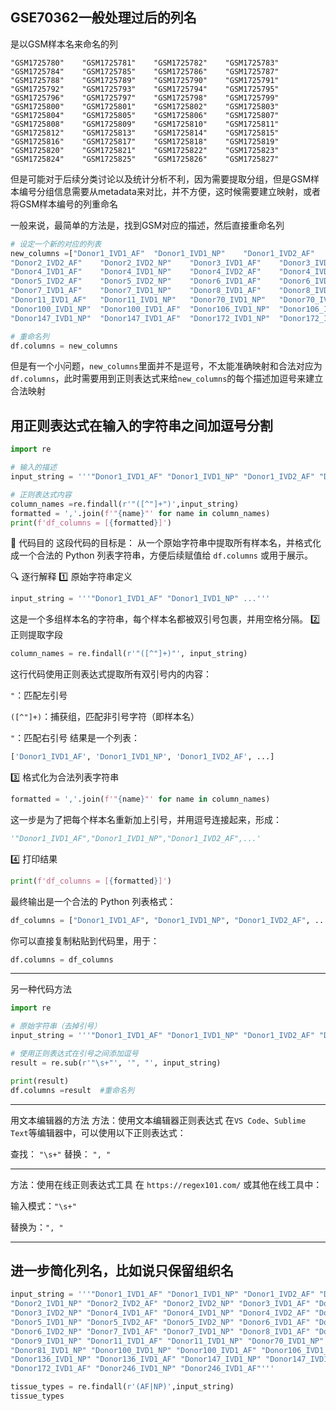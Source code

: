 ## GSE70362一般处理过后的列名
是以GSM样本名来命名的列
```text
"GSM1725780"	"GSM1725781"	"GSM1725782"	"GSM1725783"	"GSM1725784"	"GSM1725785"	"GSM1725786"	"GSM1725787"
"GSM1725788"	"GSM1725789"	"GSM1725790"	"GSM1725791"	"GSM1725792"	"GSM1725793"	"GSM1725794"	"GSM1725795"
"GSM1725796"	"GSM1725797"	"GSM1725798"	"GSM1725799"	"GSM1725800"	"GSM1725801"	"GSM1725802"	"GSM1725803"
"GSM1725804"	"GSM1725805"	"GSM1725806"	"GSM1725807"	"GSM1725808"	"GSM1725809"	"GSM1725810"	"GSM1725811"
"GSM1725812"	"GSM1725813"	"GSM1725814"	"GSM1725815"	"GSM1725816"	"GSM1725817"	"GSM1725818"	"GSM1725819"
"GSM1725820"	"GSM1725821"	"GSM1725822"	"GSM1725823"	"GSM1725824"	"GSM1725825"	"GSM1725826"	"GSM1725827"
```

但是可能对于后续分类讨论以及统计分析不利，因为需要提取分组，但是GSM样本编号分组信息需要从metadata来对比，并不方便，这时候需要建立映射，或者将GSM样本编号的列重命名

一般来说，最简单的方法是，找到GSM对应的描述，然后直接重命名列

```python
# 设定一个新的对应的列表
new_columns =["Donor1_IVD1_AF"	"Donor1_IVD1_NP"	"Donor1_IVD2_AF"	"Donor1_IVD2_NP"	"Donor2_IVD1_AF"	"Donor2_IVD1_NP"
"Donor2_IVD2_AF"	"Donor2_IVD2_NP"	"Donor3_IVD1_AF"	"Donor3_IVD1_NP"	"Donor3_IVD2_AF"	"Donor3_IVD2_NP"
"Donor4_IVD1_AF"	"Donor4_IVD1_NP"	"Donor4_IVD2_AF"	"Donor4_IVD2_NP"	"Donor5_IVD1_AF"	"Donor5_IVD1_NP"
"Donor5_IVD2_AF"	"Donor5_IVD2_NP"	"Donor6_IVD1_AF"	"Donor6_IVD1_NP"	"Donor6_IVD2_AF"	"Donor6_IVD2_NP"
"Donor7_IVD1_AF"	"Donor7_IVD1_NP"	"Donor8_IVD1_AF"	"Donor8_IVD1_NP"	"Donor9_IVD1_AF"	"Donor9_IVD1_NP"
"Donor11_IVD1_AF"	"Donor11_IVD1_NP"	"Donor70_IVD1_NP"	"Donor70_IVD1_AF"	"Donor81_IVD1_AF"	"Donor81_IVD1_NP"
"Donor100_IVD1_NP"	"Donor100_IVD1_AF"	"Donor106_IVD1_NP"	"Donor106_IVD1_AF"	"Donor136_IVD1_NP"	"Donor136_IVD1_AF"
"Donor147_IVD1_NP"	"Donor147_IVD1_AF"	"Donor172_IVD1_NP"	"Donor172_IVD1_AF"	"Donor246_IVD1_NP"	"Donor246_IVD1_AF"],

# 重命名列
df.columns = new_columns
```

但是有一个小问题，`new_columns`里面并不是逗号，不太能准确映射和合法对应为`df.columns`，此时需要用到正则表达式来给`new_columns`的每个描述加逗号来建立合法映射

## 用正则表达式在输入的字符串之间加逗号分割
```python
import re

# 输入的描述
input_string = '''"Donor1_IVD1_AF" "Donor1_IVD1_NP" "Donor1_IVD2_AF" "Donor1_IVD2_NP" "Donor2_IVD1_AF" "Donor2_IVD1_NP" "Donor2_IVD2_AF" "Donor2_IVD2_NP" "Donor3_IVD1_AF" "Donor3_IVD1_NP" "Donor3_IVD2_AF" "Donor3_IVD2_NP" "Donor4_IVD1_AF" "Donor4_IVD1_NP" "Donor4_IVD2_AF" "Donor4_IVD2_NP" "Donor5_IVD1_AF" "Donor5_IVD1_NP" "Donor5_IVD2_AF" "Donor5_IVD2_NP" "Donor6_IVD1_AF" "Donor6_IVD1_NP" "Donor6_IVD2_AF" "Donor6_IVD2_NP" "Donor7_IVD1_AF" "Donor7_IVD1_NP" "Donor8_IVD1_AF" "Donor8_IVD1_NP" "Donor9_IVD1_AF" "Donor9_IVD1_NP" "Donor11_IVD1_AF" "Donor11_IVD1_NP" "Donor70_IVD1_NP" "Donor70_IVD1_AF" "Donor81_IVD1_AF" "Donor81_IVD1_NP" "Donor100_IVD1_NP" "Donor100_IVD1_AF" "Donor106_IVD1_NP" "Donor106_IVD1_AF" "Donor136_IVD1_NP" "Donor136_IVD1_AF" "Donor147_IVD1_NP" "Donor147_IVD1_AF" "Donor172_IVD1_NP" "Donor172_IVD1_AF" "Donor246_IVD1_NP" "Donor246_IVD1_AF"'''

# 正则表达式内容   
column_names =re.findall(r'"([^"]+")',input_string)  
formatted = ','.join(f'"{name}"' for name in column_names)
print(f'df_columns = [{formatted}]')
```

🧠 代码目的
这段代码的目标是： 从一个原始字符串中提取所有样本名，并格式化成一个合法的 Python 列表字符串，方便后续赋值给 `df.columns` 或用于展示。

🔍 逐行解释
1️⃣ 原始字符串定义
```python
input_string = '''"Donor1_IVD1_AF" "Donor1_IVD1_NP" ...'''
```
这是一个多组样本名的字符串，每个样本名都被双引号包裹，并用空格分隔。
2️⃣ 正则提取字段
```python
column_names = re.findall(r'"([^"]+)"', input_string)
```
这行代码使用正则表达式提取所有双引号内的内容：

`"`：匹配左引号

`([^"]+)`：捕获组，匹配非引号字符（即样本名）

`"`：匹配右引号
结果是一个列表：

```python
['Donor1_IVD1_AF', 'Donor1_IVD1_NP', 'Donor1_IVD2_AF', ...]
```
3️⃣ 格式化为合法列表字符串
```python
formatted = ','.join(f'"{name}"' for name in column_names)
```
这一步是为了把每个样本名重新加上引号，并用逗号连接起来，形成：

```python
'"Donor1_IVD1_AF","Donor1_IVD1_NP","Donor1_IVD2_AF",...'
```
4️⃣ 打印结果
```python
print(f'df_columns = [{formatted}]')
```
最终输出是一个合法的 Python 列表格式：

```python
df_columns = ["Donor1_IVD1_AF", "Donor1_IVD1_NP", "Donor1_IVD2_AF", ...]
```
你可以直接复制粘贴到代码里，用于：
```python
df.columns = df_columns
```
---
另一种代码方法
```python
import re

# 原始字符串（去掉引号）
input_string = '''"Donor1_IVD1_AF" "Donor1_IVD1_NP" "Donor1_IVD2_AF" "Donor1_IVD2_NP" "Donor2_IVD1_AF" "Donor2_IVD1_NP" "Donor2_IVD2_AF" "Donor2_IVD2_NP" "Donor3_IVD1_AF" "Donor3_IVD1_NP" "Donor3_IVD2_AF" "Donor3_IVD2_NP" "Donor4_IVD1_AF" "Donor4_IVD1_NP" "Donor4_IVD2_AF" "Donor4_IVD2_NP" "Donor5_IVD1_AF" "Donor5_IVD1_NP" "Donor5_IVD2_AF" "Donor5_IVD2_NP" "Donor6_IVD1_AF" "Donor6_IVD1_NP" "Donor6_IVD2_AF" "Donor6_IVD2_NP" "Donor7_IVD1_AF" "Donor7_IVD1_NP" "Donor8_IVD1_AF" "Donor8_IVD1_NP" "Donor9_IVD1_AF" "Donor9_IVD1_NP" "Donor11_IVD1_AF" "Donor11_IVD1_NP" "Donor70_IVD1_NP" "Donor70_IVD1_AF" "Donor81_IVD1_AF" "Donor81_IVD1_NP" "Donor100_IVD1_NP" "Donor100_IVD1_AF" "Donor106_IVD1_NP" "Donor106_IVD1_AF" "Donor136_IVD1_NP" "Donor136_IVD1_AF" "Donor147_IVD1_NP" "Donor147_IVD1_AF" "Donor172_IVD1_NP" "Donor172_IVD1_AF" "Donor246_IVD1_NP" "Donor246_IVD1_AF"'''

# 使用正则表达式在引号之间添加逗号
result = re.sub(r'"\s+"', '", "', input_string)

print(result)
df.columns =result  #重命名列
```
---
用文本编辑器的方法
方法：使用文本编辑器正则表达式
在`VS Code`、`Sublime Text`等编辑器中，可以使用以下正则表达式：

查找： `"\s+"`
替换： `", "`

---

方法：使用在线正则表达式工具
在 `https://regex101.com/` 或其他在线工具中：

输入模式：`"\s+"`

替换为：`", "`

---
## 进一步简化列名，比如说只保留组织名
```python
input_string = '''"Donor1_IVD1_AF" "Donor1_IVD1_NP" "Donor1_IVD2_AF" "Donor1_IVD2_NP" "Donor2_IVD1_AF"
"Donor2_IVD1_NP" "Donor2_IVD2_AF" "Donor2_IVD2_NP" "Donor3_IVD1_AF" "Donor3_IVD1_NP" "Donor3_IVD2_AF"
"Donor3_IVD2_NP" "Donor4_IVD1_AF" "Donor4_IVD1_NP" "Donor4_IVD2_AF" "Donor4_IVD2_NP" "Donor5_IVD1_AF"
"Donor5_IVD1_NP" "Donor5_IVD2_AF" "Donor5_IVD2_NP" "Donor6_IVD1_AF" "Donor6_IVD1_NP" "Donor6_IVD2_AF"
"Donor6_IVD2_NP" "Donor7_IVD1_AF" "Donor7_IVD1_NP" "Donor8_IVD1_AF" "Donor8_IVD1_NP" "Donor9_IVD1_AF"
"Donor9_IVD1_NP" "Donor11_IVD1_AF" "Donor11_IVD1_NP" "Donor70_IVD1_NP" "Donor70_IVD1_AF" "Donor81_IVD1_AF"
"Donor81_IVD1_NP" "Donor100_IVD1_NP" "Donor100_IVD1_AF" "Donor106_IVD1_NP" "Donor106_IVD1_AF"
"Donor136_IVD1_NP" "Donor136_IVD1_AF" "Donor147_IVD1_NP" "Donor147_IVD1_AF" "Donor172_IVD1_NP"
"Donor172_IVD1_AF" "Donor246_IVD1_NP" "Donor246_IVD1_AF"'''

tissue_types = re.findall(r'(AF|NP)',input_string)
tissue_types
```
